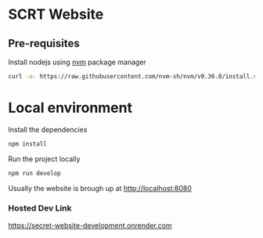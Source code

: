 # SCRT Website

## Pre-requisites

Install nodejs using [nvm](https://github.com/nvm-sh/nvm#install--update-script) package manager

```bash
curl -o- https://raw.githubusercontent.com/nvm-sh/nvm/v0.36.0/install.sh | bash
```

# Local environment

Install the dependencies

```bash
npm install
```

Run the project locally

```bash
npm run develop
```

Usually the website is brough up at [http://localhost:8080](http://localhost:8080)

### Hosted Dev Link
https://secret-website-development.onrender.com
